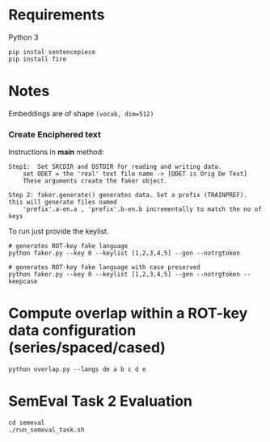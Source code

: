 # Requirements
Python 3
```
pip instal sentencepiece
pip install fire
```

# Notes
Embeddings are of shape `(vocab, dim=512)`

### Create Enciphered text
Instructions in __main__ method:
```
Step1:  Set SRCDIR and DSTDIR for reading and writing data.
    set ODET = the 'real' text file name -> [ODET is Orig De Text]
    These arguments create the faker object.

Step 2: faker.generate() generates data. Set a prefix (TRAINPREF). this will generate files named
    'prefix'.a-en.a , 'prefix'.b-en.b incrementally to match the no of keys
```

To run just provide the keylist. 
```
# generates ROT-key fake language  
python faker.py --key 0 --keylist [1,2,3,4,5] --gen --notrgtoken

# generates ROT-key fake language with case preserved 
python faker.py --key 0 --keylist [1,2,3,4,5] --gen --notrgtoken --keepcase

```
# Compute overlap within a ROT-key data configuration (series/spaced/cased)

```
python overlap.py --langs de a b c d e
```

# SemEval Task 2 Evaluation

```
cd semeval
./run_semeval_task.sh
```
